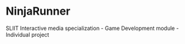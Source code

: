 # NinjaRunner
SLIIT Interactive media specialization - Game Development module - Individual project
